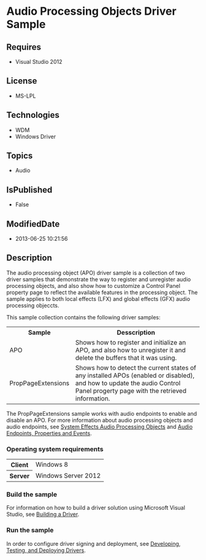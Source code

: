 # Audio Processing Objects Driver Sample
## Requires
* Visual Studio 2012
## License
* MS-LPL
## Technologies
* WDM
* Windows Driver
## Topics
* Audio
## IsPublished
* False
## ModifiedDate
* 2013-06-25 10:21:56
## Description

<div id="mainSection">
<p>The audio processing object (APO) driver sample is a collection of two driver samples that demonstrate the way to register and unregister audio processing objects, and also show how to customize a Control Panel property page to reflect the available features
 in the processing object. The sample applies to both local effects (LFX) and global effects (GFX) audio processing objeccts.
</p>
<p>This sample collection contains the following driver samples:
<table>
<tbody>
<tr>
<th>Sample</th>
<th>Desscription</th>
</tr>
<tr>
<td>APO</td>
<td>Shows how to register and initialize an APO, and also how to unregister it and delete the buffers that it was using.
</td>
</tr>
<tr>
<td>PropPageExtensions</td>
<td>Shows how to detect the current states of any installed APOs (enabled or disabled), and how to update the audio Control Panel progerty page with the retrieved information.</td>
</tr>
</tbody>
</table>
</p>
<p>The PropPageExtensions sample works with audio endpoints to enable and disable an APO. For more information about audio processing objects and audio endpoints, see
<a href="audio.system_effects_audio_processing_objects">System Effects Audio Processing Objects</a> and
<a href="audio.audio_endpoints__properties_and_events">Audio Endpoints, Properties and Events</a>.</p>
<h3>Operating system requirements</h3>
<table>
<tbody>
<tr>
<th>Client</th>
<td><dt>Windows&nbsp;8 </dt></td>
</tr>
<tr>
<th>Server</th>
<td><dt>Windows Server&nbsp;2012 </dt></td>
</tr>
</tbody>
</table>
<h3>Build the sample</h3>
<p>For information on how to build a driver solution using Microsoft Visual Studio, see
<a href="http://msdn.microsoft.com/en-us/library/windows/hardware/ff554644">Building a Driver</a>.</p>
<h3>Run the sample</h3>
<p>In order to configure driver signing and deployment, see <a href="http://msdn.microsoft.com/en-us/library/windows/hardware/ff554651(v=vs.85).aspx">
Developing, Testing, and Deploying Drivers</a>.</p>
</div>
